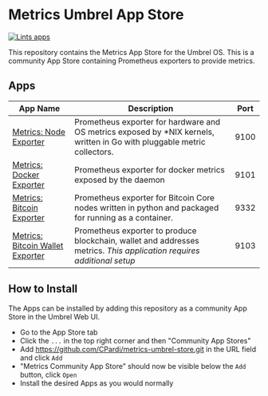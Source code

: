 # Metrics Umbrel App Store

[![Lints apps](https://github.com/CPardi/metrics-umbrel-store/actions/workflows/lint.yml/badge.svg)](https://github.com/CPardi/metrics-umbrel-store/actions/workflows/lint.yml)

This repository contains the Metrics App Store for the Umbrel OS. This is a community App Store containing Prometheus exporters to provide metrics.

## Apps

| App Name                                                                             | Description                                                                                                              | Port |
|--------------------------------------------------------------------------------------|--------------------------------------------------------------------------------------------------------------------------|------|
| [Metrics: Node Exporter](https://github.com/prometheus/node_exporter)                | Prometheus exporter for hardware and OS metrics exposed by *NIX kernels, written in Go with pluggable metric collectors. | 9100 |
| [Metrics: Docker Exporter](https://docs.docker.com/engine/daemon/prometheus/)        | Prometheus exporter for docker metrics exposed by the daemon                                                             | 9101 |
| [Metrics: Bitcoin Exporter](https://github.com/jvstein/bitcoin-prometheus-exporter)  | Prometheus exporter for Bitcoin Core nodes written in python and packaged for running as a container.                    | 9332 |
| [Metrics: Bitcoin Wallet Exporter](https://github.com/LePetitBloc/bitcoind-exporter) | Prometheus exporter to produce blockchain, wallet and addresses metrics. _This application requires additional setup_    | 9103 |

## How to Install

The Apps can be installed by adding this repository as a community App Store in the Umbrel Web UI. 

 - Go to the App Store tab
 - Click the `...` in the top right corner and then "Community App Stores"
 - Add https://github.com/CPardi/metrics-umbrel-store.git in the URL field and click `Add`
 - "Metrics Community App Store" should now be visible below the `Add` button, click `Open`
 - Install the desired Apps as you would normally
